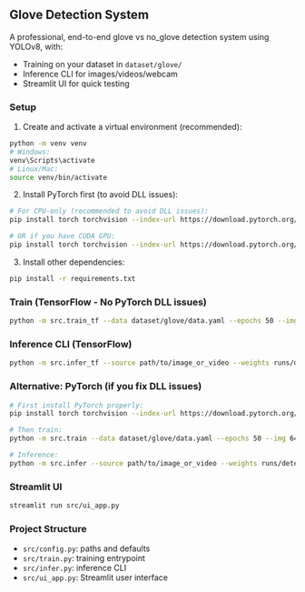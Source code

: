 ## Glove Detection System

A professional, end-to-end glove vs no_glove detection system using YOLOv8, with:
- Training on your dataset in `dataset/glove/`
- Inference CLI for images/videos/webcam
- Streamlit UI for quick testing

### Setup
1. Create and activate a virtual environment (recommended):
```bash
python -m venv venv
# Windows:
venv\Scripts\activate
# Linux/Mac:
source venv/bin/activate
```

2. Install PyTorch first (to avoid DLL issues):
```bash
# For CPU-only (recommended to avoid DLL issues):
pip install torch torchvision --index-url https://download.pytorch.org/whl/cpu

# OR if you have CUDA GPU:
pip install torch torchvision --index-url https://download.pytorch.org/whl/cu118
```

3. Install other dependencies:
```bash
pip install -r requirements.txt
```

### Train (TensorFlow - No PyTorch DLL issues)
```bash
python -m src.train_tf --data dataset/glove/data.yaml --epochs 50 --img 640
```

### Inference CLI (TensorFlow)
```bash
python -m src.infer_tf --source path/to/image_or_video --weights runs/detect/glove_model.h5
```

### Alternative: PyTorch (if you fix DLL issues)
```bash
# First install PyTorch properly:
pip install torch torchvision --index-url https://download.pytorch.org/whl/cpu

# Then train:
python -m src.train --data dataset/glove/data.yaml --epochs 50 --img 640

# Inference:
python -m src.infer --source path/to/image_or_video --weights runs/detect/train/weights/best.pt
```

### Streamlit UI
```bash
streamlit run src/ui_app.py
```

### Project Structure
- `src/config.py`: paths and defaults
- `src/train.py`: training entrypoint
- `src/infer.py`: inference CLI
- `src/ui_app.py`: Streamlit user interface
